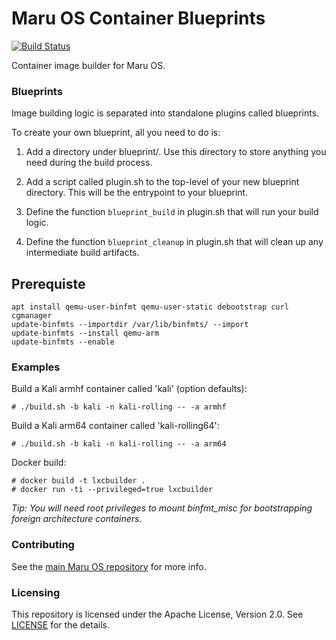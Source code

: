 # Maru OS Container Blueprints

[![Build Status](https://travis-ci.org/maruos/blueprints.svg?branch=master)](https://travis-ci.org/maruos/blueprints)

Container image builder for Maru OS.

### Blueprints

Image building logic is separated into standalone plugins called blueprints.

To create your own blueprint, all you need to do is:

1. Add a directory under blueprint/. Use this directory to store anything you
   need during the build process.

2. Add a script called plugin.sh to the top-level of your new blueprint
   directory. This will be the entrypoint to your blueprint.

3. Define the function `blueprint_build` in plugin.sh that will run your build
   logic.

4. Define the function `blueprint_cleanup` in plugin.sh that will clean up any
   intermediate build artifacts.

## Prerequiste

```
apt install qemu-user-binfmt qemu-user-static debootstrap curl cgmanager
update-binfmts --importdir /var/lib/binfmts/ --import
update-binfmts --install qemu-arm
update-binfmts --enable
```

### Examples

Build a Kali armhf container called 'kali' (option defaults):

    # ./build.sh -b kali -n kali-rolling -- -a armhf

Build a Kali arm64 container called 'kali-rolling64':

    # ./build.sh -b kali -n kali-rolling -- -a arm64

Docker build:

	# docker build -t lxcbuilder .
	# docker run -ti --privileged=true lxcbuilder

*Tip: You will need root privileges to mount binfmt_misc for bootstrapping
foreign architecture containers.*

### Contributing

See the [main Maru OS repository](https://github.com/maruos/maruos) for more
info.

### Licensing

This repository is licensed under the Apache License, Version 2.0. See
[LICENSE](LICENSE) for the details.
